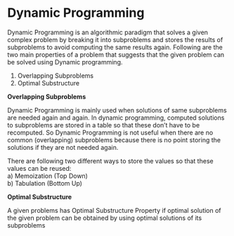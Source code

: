 # Dynamic Programming
  
Dynamic Programming is an algorithmic paradigm that solves a given complex problem by breaking it into subproblems and stores the results of subproblems to avoid computing the same results again. Following are the two main properties of a problem that suggests that the given problem can be solved using Dynamic programming.  
  
1) Overlapping Subproblems  
2) Optimal Substructure  
  
**Overlapping Subproblems**
  
 Dynamic Programming is mainly used when solutions of same subproblems are needed again and again. In dynamic programming, computed solutions to subproblems are stored in a table so that these don’t have to be recomputed. So Dynamic Programming is not useful when there are no common (overlapping) subproblems because there is no point storing the solutions if they are not needed again.   
   
There are following two different ways to store the values so that these values can be reused:  
a) Memoization (Top Down)  
b) Tabulation (Bottom Up)  
  
**Optimal Substructure**
  
 A given problems has Optimal Substructure Property if optimal solution of the given problem can be obtained by using optimal solutions of its subproblems  
   
 

